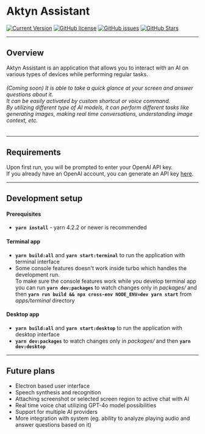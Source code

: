 # Aktyn Assistant

[![Current Version](https://img.shields.io/github/package-json/v/Aktyn/DesktopVoiceAssistant.svg)](https://github.com/Aktyn/DesktopVoiceAssistant)
[![GitHub license](https://img.shields.io/github/license/Aktyn/DesktopVoiceAssistant.svg)](https://github.com/Aktyn/DesktopVoiceAssistant/blob/master/LICENSE)
[![GitHub issues](https://img.shields.io/github/issues/Aktyn/DesktopVoiceAssistant.svg)](https://GitHub.com/Aktyn/DesktopVoiceAssistant/issues/)
[![GitHub Stars](https://img.shields.io/github/stars/Aktyn/DesktopVoiceAssistant.svg)](https://github.com/Aktyn/DesktopVoiceAssistant/stargazers)

---

## Overview

Aktyn Assistant is an application that allows you to interact with an AI on various types of devices while performing regular tasks.

###### (Coming soon) It is able to take a quick glance at your screen and answer questions about it.<br />It can be easily activated by custom shortcut or voice command.<br />By utilizing different type of AI models, it can perform different tasks like generating images, making real time conversations, understanding image context, etc.

---

## Requirements

Upon first run, you will be prompted to enter your OpenAI API key.<br/>
If you already have an OpenAI account, you can generate an API key [here](https://platform.openai.com/account/api-keys).

---

## Development setup

#### Prerequisites

- **`yarn install`** - yarn 4.2.2 or newer is recommended

#### Terminal app

- **`yarn build:all`** and **`yarn start:terminal`** to run the application with terminal interface
- Some console features doesn't work inside turbo which handles the development run.<br />To make sure the console features work while you develop terminal app you can run **`yarn dev:packages`** to watch changes only in _packages/_ and then **`yarn run build && npx cross-env NODE_ENV=dev yarn start`** from _apps/terminal_ directory

#### Desktop app

- **`yarn build:all`** and **`yarn start:desktop`** to run the application with desktop interface
- **`yarn dev:packages`** to watch changes only in _packages/_ and then **`yarn dev:desktop`**

---

## Future plans

- Electron based user interface
- Speech synthesis and recognition
- Attaching screenshot or selected screen region to active chat with AI
- Real time voice chat utilizing GPT-4o model possibilities
- Support for multiple AI providers
- More integration with system (eg. ability to analyze playing audio and answer questions based on it)
